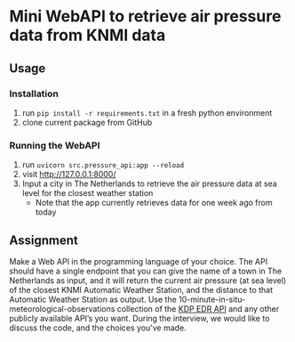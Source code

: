 # Mini WebAPI to retrieve air pressure data from KNMI data

## Usage

### Installation
1. run `pip install -r requirements.txt` in a fresh python environment
2. clone current package from GitHub

### Running the WebAPI
1. run `uvicorn src.pressure_api:app --reload`
2. visit http://127.0.0.1:8000/
3. Input a city in The Netherlands to retrieve the air pressure data at sea level for the closest weather station
    - Note that the app currently retrieves data for one week ago from today



## Assignment

Make a Web API in the programming language of your choice. The API should have a single endpoint that you can give the name of a town in The Netherlands as input, and it will return the current air pressure (at sea level) of the closest KNMI Automatic Weather Station, and the distance to that Automatic Weather Station as output. Use the 10-minute-in-situ-meteorological-observations collection of the [KDP EDR API](https://developer.dataplatform.knmi.nl/edr-api) and any other publicly available API’s you want. During the interview, we would like to discuss the code, and the choices you've made.
